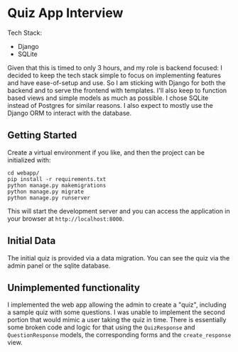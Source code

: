 # Quiz App Interview

Tech Stack:
- Django
- SQLite


Given that this is timed to only 3 hours, and my role is backend focused: I decided to keep the tech stack simple to focus on implementing features and have ease-of-setup and use. So I am sticking with Django for both the backend  and to serve the frontend with templates. I'll also keep to function based views and simple models as much as possible. I chose SQLite instead of Postgres for similar reasons. I also expect to mostly use the Django ORM to interact with the database.


## Getting Started

Create a virtual environment if you like, and then the project can be initialized with:

```
cd webapp/
pip install -r requirements.txt
python manage.py makemigrations
python manage.py migrate
python manage.py runserver
```
This will start the development server and you can access the application in your browser at `http://localhost:8000`.

## Initial Data

The initial quiz is provided via a data migration. You can see the quiz via the admin panel or the sqlite database.

## Unimplemented functionality

I implemented the web app allowing the admin to create a "quiz", including a sample quiz with some questions. I was unable to implement the second portion that would mimic a user taking the quiz in time. There is essentially some broken code and logic for that using the `QuizResponse` and `QuestionResponse` models, the corresponding forms and the `create_response` view.



